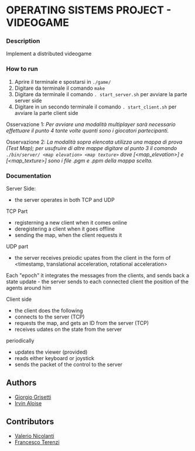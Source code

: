 # OPERATING SISTEMS PROJECT - VIDEOGAME
	
### Description
Implement a distributed videogame
    

### How to run
1. Aprire il terminale e spostarsi in `./game/`
2. Digitare da terminale il comando `make`
3. Digitare da terminale il comando `. start_server.sh` per avviare la parte server side
4. Digitare in un secondo terminale il comando `. start_client.sh` per avviare la parte client side

Osservazione 1: 
_Per avviare una modalità multiplayer sarà necessario effettuare il punto 4_
_tante volte quanti sono i giocatori partecipanti._

Osservazione 2:
_La modalità sopra elencata utilizza una mappa di prova (Test Map);_
_per usufruire di altre mappe digitare al punto 3 il comando `./bin/server/ <map elevation> <map texture>`_
_dove [<map_elevation>] e [<map_texture>] sono i file .pgm e .ppm della mappa scelta._


### Documentation
Server Side:
- the server operates in both TCP and UDP

TCP Part
- registerning a new client when it comes online
- deregistering a client when it goes offline
- sending the map, when the client requests it

  
UDP part
  - the server receives preiodic upates from the client
  in the form of
  <timestamp, translational acceleration, rotational acceleration>

Each "epoch" it integrates the messages from the clients,
and sends back a state update
    - the server sends to each connected client
      the position of the agents around him

Client side
- the client does the following
- connects to the server (TCP)
- requests the map, and gets an ID from the server (TCP)
- receives udates on the state from the server

periodically
- updates the viewer (provided)
- reads either keyboard or joystick
- sends the <UDP> packet of the control to the server

     
## Authors
- [Giorgio Grisetti](https://gitlab.com/grisetti)
- [Irvin Aloise](https://istinj.github.io/)

## Contributors
- [Valerio Nicolanti](https://github.com/valenico)
- [Francesco Terenzi](https://github.com/fratere)
